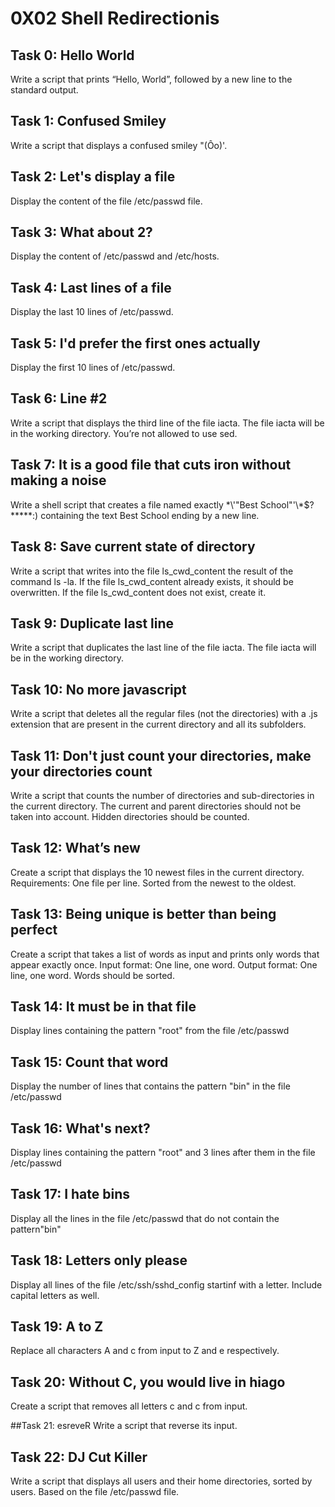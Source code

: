 # 0X02 Shell Redirectionis

## Task 0: Hello World
Write a script that prints “Hello, World”, followed by a new line to the standard output.

## Task 1: Confused Smiley
Write a script that displays a confused smiley "(Ôo)'.

## Task 2: Let's display a file
Display the content of the file /etc/passwd file.

## Task 3: What about 2?
Display the content of /etc/passwd and /etc/hosts.

## Task 4: Last lines of a file
Display the last 10 lines of /etc/passwd.

## Task 5: I'd prefer the first ones actually
Display the first 10 lines of /etc/passwd.

## Task 6: Line #2
Write a script that displays the third line of the file iacta. The file iacta will be in the working directory. You’re not allowed to use sed.

## Task 7: It is a good file that cuts iron without making a noise
Write a shell script that creates a file named exactly \*\\'"Best School"\'\\*$\?\*\*\*\*\*:) containing the text Best School ending by a new line.

## Task 8: Save current state of directory
Write a script that writes into the file ls_cwd_content the result of the command ls -la. If the file ls_cwd_content already exists, it should be overwritten. If the file ls_cwd_content does not exist, create it.

## Task 9: Duplicate last line
Write a script that duplicates the last line of the file iacta. The file iacta will be in the working directory.

## Task 10: No more javascript
Write a script that deletes all the regular files (not the directories) with a .js extension that are present in the current directory and all its subfolders.

## Task 11: Don't just count your directories, make your directories count
Write a script that counts the number of directories and sub-directories in the current directory. The current and parent directories should not be taken into account. Hidden directories should be counted.

## Task 12: What’s new
Create a script that displays the 10 newest files in the current directory. Requirements: One file per line. Sorted from the newest to the oldest.

## Task 13: Being unique is better than being perfect
Create a script that takes a list of words as input and prints only words that appear exactly once. Input format: One line, one word. Output format: One line, one word. Words should be sorted.

## Task 14: It must be in that file
Display lines containing the pattern "root" from the file /etc/passwd

## Task 15: Count that word
Display the number of lines that contains the pattern "bin" in the file /etc/passwd

## Task 16: What's next?
Display lines containing the pattern "root" and 3 lines after them in the file /etc/passwd

##  Task 17: I hate bins
Display all the lines in the file /etc/passwd that do not contain the pattern"bin"

## Task 18: Letters only please
Display all lines of the file /etc/ssh/sshd_config startinf with a letter. Include capital letters as well.

## Task 19: A to Z
Replace all characters A and c from input to Z and e respectively.

## Task 20: Without C, you would live in hiago
Create a script that removes all letters c and c from input.

##Task 21: esreveR
Write a script that reverse its input.

## Task 22: DJ Cut Killer
Write a script that displays all users and their home directories, sorted by users. Based on the file /etc/passwd file.
